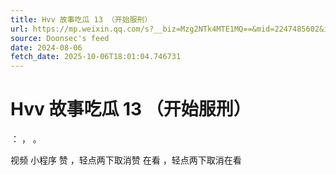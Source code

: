 ```yaml
---
title: Hvv 故事吃瓜 13 （开始服刑）
url: https://mp.weixin.qq.com/s?__biz=Mzg2NTk4MTE1MQ==&mid=2247485602&idx=1&sn=97870e602d8be9af49b6bf158e07c07f
source: Doonsec's feed
date: 2024-08-06
fetch_date: 2025-10-06T18:01:04.746731
---
```


# Hvv 故事吃瓜 13 （开始服刑）

：
，
。

视频
小程序
赞
，轻点两下取消赞
在看
，轻点两下取消在看